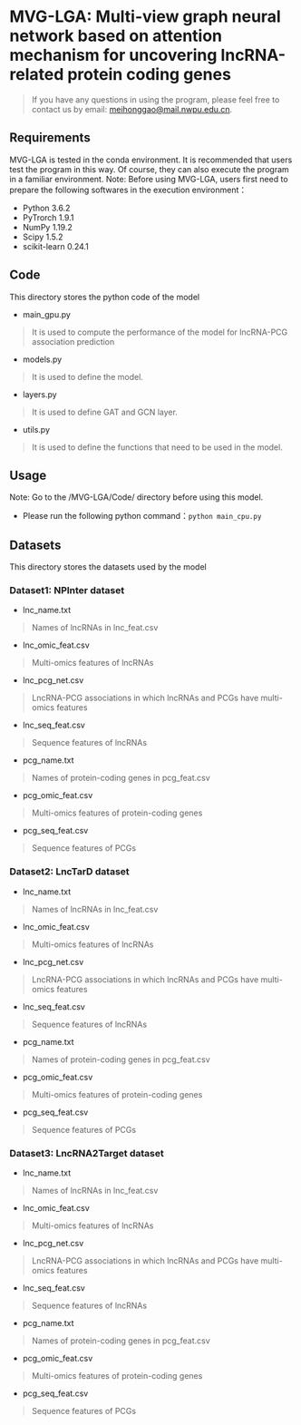 # MVG-LGA: Multi-view graph neural network based on attention mechanism for uncovering lncRNA-related protein coding genes
> If you have any questions in using the program, please feel free to contact us by email: meihonggao@mail.nwpu.edu.cn.

## Requirements
MVG-LGA is tested in the conda environment. It is recommended that users test the program in this way. Of course, they can also execute the program in a familiar environment. Note: Before using MVG-LGA, users first need to prepare the following softwares in the execution environment：
  * Python 3.6.2
  * PyTrorch 1.9.1
  * NumPy 1.19.2
  * Scipy 1.5.2
  * scikit-learn 0.24.1

## Code
This directory stores the python code of the model
  * main_gpu.py
  >It is used to compute the performance of the model for lncRNA-PCG association prediction
  * models.py
  >It is used to define the model.
  * layers.py
  >It is used to define GAT and GCN layer.
  * utils.py
  >It is used to define the functions that need to be used in the model.

## Usage
Note: Go to the /MVG-LGA/Code/ directory before using this model.
  * Please run the following python command：```python main_cpu.py```
  
## Datasets
This directory stores the datasets used by the model
### Dataset1: NPInter dataset
  * lnc_name.txt
  > Names of lncRNAs in lnc_feat.csv
  * lnc_omic_feat.csv
  > Multi-omics features of lncRNAs
  * lnc_pcg_net.csv
  > LncRNA-PCG associations in which lncRNAs and PCGs have multi-omics features
  * lnc_seq_feat.csv
  > Sequence features of lncRNAs
  * pcg_name.txt
  > Names of protein-coding genes in pcg_feat.csv
  * pcg_omic_feat.csv
  > Multi-omics features of protein-coding genes
  * pcg_seq_feat.csv
  > Sequence features of PCGs
### Dataset2: LncTarD dataset
  * lnc_name.txt
  > Names of lncRNAs in lnc_feat.csv
  * lnc_omic_feat.csv
  > Multi-omics features of lncRNAs
  * lnc_pcg_net.csv
  > LncRNA-PCG associations in which lncRNAs and PCGs have multi-omics features
  * lnc_seq_feat.csv
  > Sequence features of lncRNAs
  * pcg_name.txt
  > Names of protein-coding genes in pcg_feat.csv
  * pcg_omic_feat.csv
  > Multi-omics features of protein-coding genes
  * pcg_seq_feat.csv
  > Sequence features of PCGs
### Dataset3: LncRNA2Target dataset
  * lnc_name.txt
  > Names of lncRNAs in lnc_feat.csv
  * lnc_omic_feat.csv
  > Multi-omics features of lncRNAs
  * lnc_pcg_net.csv
  > LncRNA-PCG associations in which lncRNAs and PCGs have multi-omics features
  * lnc_seq_feat.csv
  > Sequence features of lncRNAs
  * pcg_name.txt
  > Names of protein-coding genes in pcg_feat.csv
  * pcg_omic_feat.csv
  > Multi-omics features of protein-coding genes
  * pcg_seq_feat.csv
  > Sequence features of PCGs


